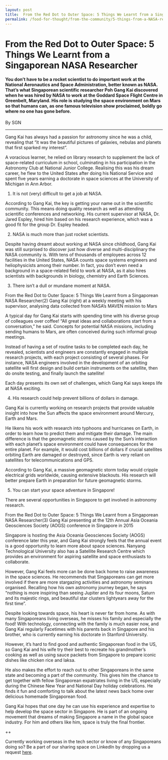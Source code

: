 ```yaml
---
layout: post
title:  From the Red Dot to Outer Space: 5 Things We Learnt from a Singaporean NASA Researcher
permalink: /food-for-thought/from-the-community/5-things-from-a-NASA-researcher
---
```


# From the Red Dot to Outer Space: 5 Things We Learnt from a Singaporean NASA Researcher

#### You don’t have to be a rocket scientist to do important work at the National Aeronautics and Space Administration, better known as NASA. That’s what Singaporean scientific researcher Poh Gang Kai discovered when he was hired by NASA to work at the Goddard Space Flight Centre in Greenbelt, Maryland. His role is studying the space environment on Mars so that humans can, as one famous television show proclaimed, boldly go where no one has gone before.

By SGN

---

Gang Kai has always had a passion for astronomy since he was a child, revealing that “it was the beautiful pictures of galaxies, nebulas and planets that first sparked my interest”.

A voracious learner, he relied on library research to supplement the lack of space-related curriculum in school, culminating in his participation in the Astronomy Club at National Junior College. Realising this was his dream career, he flew to the United States after doing his National Service and spent five years earning a doctorate in space sciences at the University of Michigan in Ann Arbor.

1. It is not (very) difficult to get a job at NASA.

According to Gang Kai, the key is getting your name out in the scientific community. This means doing quality research as well as attending scientific conferences and networking. His current supervisor at NASA, Dr. Jared Espley, hired him based on his research experience, which was a good fit for the group Dr. Espley headed.


2. NASA is much more than just rocket scientists.

Despite having dreamt about working at NASA since childhood, Gang Kai was still surprised to discover just how diverse and multi-disciplinary the NASA community is. With tens of thousands of employees across 12 facilities in the United States, NASA counts space systems engineers and heliophysicists among their number.  In fact, you don’t even need a background in a space-related field to work at NASA, as it also hires scientists with backgrounds in biology, chemistry and Earth Sciences.


3. There isn’t a dull or mundane moment at NASA.


From the Red Dot to Outer Space: 5 Things We Learnt from a Singaporean NASA Researcher(2)
Gang Kai (right) at a weekly meeting with his supervisor, analysing data collected from NASA’s MAVEN mission to Mars

A typical day for Gang Kai starts with spending time with his diverse group of colleagues over coffee! “All great ideas and collaborations start from a conversation,” he said. Concepts for potential NASA missions, including sending humans to Mars, are often conceived during such informal group meetings.

Instead of having a set of routine tasks to be completed each day, he revealed, scientists and engineers are constantly engaged in multiple research projects, with each project consisting of several phases. For instance, NASA engineers involved in the development of an orbiting satellite will first design and build certain instruments on the satellite, then do onsite testing, and finally launch the satellite!

Each day presents its own set of challenges, which Gang Kai says keeps life at NASA exciting.

4. His research could help prevent billions of dollars in damage.

Gang Kai is currently working on research projects that provide valuable insight into how the Sun affects the space environment around Mercury, Earth and Mars.

He likens his work with research into typhoons and hurricanes on Earth, in order to learn how to predict them and mitigate their damage. The main difference is that the geomagnetic storms caused by the Sun’s interaction with each planet’s space environment could have consequences for the entire planet. For example, it would cost billions of dollars if crucial satellites orbiting Earth are damaged or destroyed, since Earth is very reliant on satellites for telecommunications and GPS.

According to Gang Kai, a massive geomagnetic storm today would cripple electrical grids worldwide, causing extensive blackouts. His research will better prepare Earth in preparation for future geomagnetic storms.


5. You can start your space adventure in Singapore!

There are several opportunities in Singapore to get involved in astronomy research.


From the Red Dot to Outer Space: 5 Things We Learnt from a Singaporean NASA Researcher(3)
Gang Kai presenting at the 12th Annual Asia Oceania Geosciences Society (AOGS) conference in Singapore in 2015

Singapore is hosting the Asia Oceania Geosciences Society (AOGS) conference later this year, and Gang Kai strongly feels that the annual event is a good opportunity to learn more about space sciences. Nanyang Technological University also has a Satellite Research Centre which provides an environment for aspiring satellite and space enthusiasts to collaborate.

However, Gang Kai feels more can be done back home to raise awareness in the space sciences. He recommends that Singaporeans can get more involved if there are more stargazing activities and astronomy seminars organised. Recalling how his own astronomy journey began, he says “nothing is more inspiring than seeing Jupiter and its four moons, Saturn and its majestic rings, and beautiful star clusters lightyears away for the first time”.

Despite looking towards space, his heart is never far from home. As with many Singaporeans living overseas, he misses his family and especially the food! With technology, connecting with the family is much easier now, and Gang Kai regularly Facetimes with his parents back in Singapore and his brother, who is currently earning his doctorate in Stanford University.

However, it’s hard to find good and authentic Singaporean food in the US, so Gang Kai and his wife try their best to recreate his grandmother’s cooking as well as using sauce packets from Singapore to prepare iconic dishes like chicken rice and laksa.

He also makes the effort to reach out to other Singaporeans in the same state and becoming a part of the community. This gives him the chance to get together with fellow Singaporean expatriates living in the US, especially during the Chinese New Year and National Day holiday celebrations. He finds it fun and comforting to talk about the latest news back home over delicious homemade Singaporean food.

Gang Kai hopes that one day he can use his experience and expertise to help develop the space sector in Singapore. He is part of an ongoing movement that dreams of making Singapore a name in the global space industry. For him and others like him, space is truly the final frontier.

++

Currently working overseas in the tech sector or know of any Singaporeans doing so? Be a part of our sharing space on LinkedIn by dropping us a request [here](https://www.linkedin.com/groups/10403548/).

